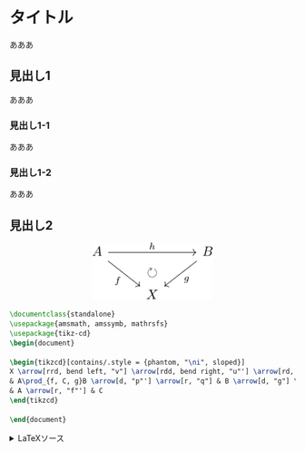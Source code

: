 
# タイトル

あああ



## 見出し1


あああ


### 見出し1-1

あああ


### 見出し1-2

あああ



## 見出し2

<p align=center><img src="pics/category_01.svg" height="100"></p>

```latex {cmd}
\documentclass{standalone}
\usepackage{amsmath, amssymb, mathrsfs}
\usepackage{tikz-cd}
\begin{document}

\begin{tikzcd}[contains/.style = {phantom, "\ni", sloped}]
X \arrow[rrd, bend left, "v"] \arrow[rdd, bend right, "u"'] \arrow[rd, dashed, "h"] & & \\
& A\prod_{f, C, g}B \arrow[d, "p"'] \arrow[r, "q"] & B \arrow[d, "g"] \\
& A \arrow[r, "f"'] & C
\end{tikzcd}

\end{document}
```



<details>
<summary>LaTeXソース</summary>

```latex
% プリアンブル
\usepackage{amsmath, amssymb, mathrsfs}
\usepackage{tikz-cd}
```

```latex
% aaa.svg
\begin{tikzcd}[contains/.style = {phantom, "\ni", sloped}]
X \arrow[rrd, bend left, "v"] \arrow[rdd, bend right, "u"'] \arrow[rd, dashed, "h"] & & \\
& A\prod_{f, C, g}B \arrow[d, "p"'] \arrow[r, "q"] & B \arrow[d, "g"] \\
& A \arrow[r, "f"'] & C
\end{tikzcd}
```


</details>





<!--




-->
